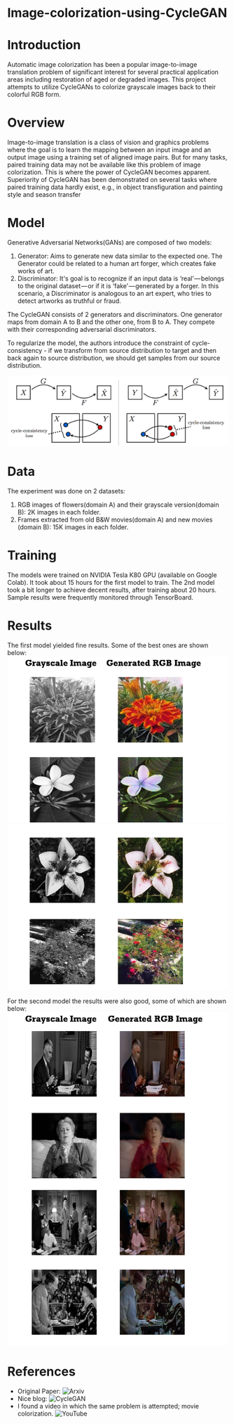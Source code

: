 # Image-colorization-using-CycleGAN

# Introduction

Automatic image colorization has been a popular image-to-image translation problem of significant interest for several practical application areas including restoration of aged or degraded images. This project attempts to utilize CycleGANs to colorize grayscale images back to their colorful RGB form.

# Overview

Image-to-image  translation  is  a  class  of  vision  and graphics problems where the goal is to learn the mapping
between an input image and an output image using a training set of aligned image pairs. But for many tasks, paired training data may not be available like this problem of image colorization. This is where the power of CycleGAN becomes apparent. Superiority of CycleGAN has been demonstrated on several tasks where paired training data hardly exist, e.g., in object transfiguration and painting style and season transfer

# Model

Generative Adversarial Networks(GANs) are composed of two models:
1. Generator: Aims to generate new data similar to the expected one. The Generator could be related to a human art forger, which creates fake works of art.
2. Discriminator: It's goal is to recognize if an input data is ‘real’ — belongs to the original dataset — or if it is ‘fake’ — generated by a forger. In this scenario, a Discriminator is analogous to  an art expert, who tries to detect artworks as truthful or fraud.

The CycleGAN consists of 2 generators and discriminators. One generator maps from domain A to B and the other one, from B to A.
They compete with their corresponding adversarial discriminators.


To regularize the model, the authors introduce the constraint of cycle-consistency - if we transform from source distribution to target and then back again to source distribution, we should get samples from our source distribution.

![](images/CycleLoss.png)

# Data

The experiment was done on 2 datasets: 
1. RGB images of flowers(domain A) and their grayscale version(domain B): 2K images in each folder.
2. Frames extracted from old B&W movies(domain A) and new movies (domain B): 15K images in each folder.


# Training

The models were trained on NVIDIA Tesla K80 GPU (available on Google Colab). It took about 15 hours for the first model to train. The 2nd model took a bit longer to achieve decent results, after training about 20 hours. Sample results were frequently monitored through TensorBoard.

# Results

The first model yielded fine results. Some of the best ones are shown below:
![](images/results/1.PNG)
![](images/results/2.PNG)


For the second model the results were also good, some of which are shown below:
![](images/results/3.PNG)
![](images/results/4.PNG)


# References
- Original Paper: ![Arxiv](https://arxiv.org/abs/1703.10593)
- Nice blog: ![CycleGAN](https://hardikbansal.github.io/CycleGANBlog/)
- I found a video in which the same problem is attempted; movie colorization. ![YouTube](https://www.youtube.com/watch?v=k7p8NMxY7Fg)

